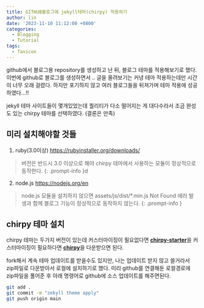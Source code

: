 ```yaml
---
title: GITHUB블로그에 jekyll테마(chirpy) 적용하기
author: lin
date: '2023-11-10 11:12:00 +0800'
categories:
  - Blogging
  - Tutorial
tags:
  - favicon
---
```



github에서 블로그용 repository를 생성하고 난 뒤, 블로그 테마를 적용해보기로 했다.
이번에 github로 블로그를 생성하면서 .. 글을 올려보기는 커녕 테마 적용하는데만 시간이 너무 오래 걸렸다. 
하지만 포기하지 않고 여러 블로그들을 뒤져가며 테마 적용에 성공하였다...!! 

jekyll 테마 사이트들이 몇개있었는데 퀄리티가 다소 떨어지는 게 대다수라서 
조금 완성도 있는 chirpy 테마를 선택하였다. (결론은 만족)

## 미리 설치해야할 것들 
1. ruby(3.0이상)
https://rubyinstaller.org/downloads/
> 버전은 반드시 3.0 이상으로 해야 chirpy 테마에서 사용하는 모듈이 정상적으로 동작한다.
{: .prompt-info }d

2. node.js
https://nodejs.org/en
> node.js 모듈을 설치하지 않으면 assets/js/dist/*.min.js Not Found 에러 발생과 함께 블로그 기능이 정상적으로 동작하지 않는다.
{: .prompt-info }


## chirpy 테마 설치 
chirpy 테마는 두가지 버전이 있는데
커스터마이징이 필요없다면 [**chirpy-starter**](https://github.com/cotes2020/chirpy-starter)을
커스터마이징이 필요하다면 [**chirpy**](https://github.com/cotes2020/jekyll-theme-chirpy)을
다운받으면 된다.

fork해서 계속 테마 업데이트를 받을수도 있지만, 
나는 업데이트 받지 않고 쓸거라서 zip파일로 다운받아서 로컬에 설치하기로 했다.
미리 github를 연결해둔 로컬경로에 zip파일을 풀어준 후
아래 명령어로 github에 소스 업데이트를 해주면된다.

```bash
git add .
git commit -m "zekyll theme apply"
git push origin main
```
